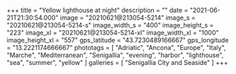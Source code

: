 +++
title = "Yellow lighthouse at night"
description = ""
date = "2021-06-21T21:30:54.000"
image = "20210621@213054-5214"
image_s = "20210621@213054-5214-s"
image_width_s = "400"
image_height_s = "223"
image_xl = "20210621@213054-5214-xl"
image_width_xl = "1000"
image_height_xl = "557"
gps_latitude = "43.7230489166667"
gps_longitude = "13.2221174666667"
phototags = [ "Adriatic", "Ancona", "Europe", "Italy", "Marche", "Mediterranean", "Senigallia", "evening", "harbor", "lighthouse", "sea", "summer", "yellow" ]
galleries = [ "Senigallia City and Seaside" ]
+++
